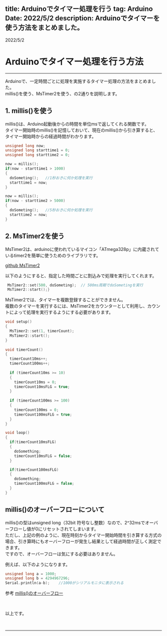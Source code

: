 title: Arduinoでタイマー処理を行う
tag: Arduino
Date: 2022/5/2
description: Arduinoでタイマーを使う方法をまとめました。
---

2022/5/2
# Arduinoでタイマー処理を行う方法

---

Arduinoで、一定時間ごとに処理を実施するタイマー処理の方法をまとめました。    
millis()を使う、MsTimer2を使う、の2通りを説明します。  


## 1. millis()を使う

millis()は、Arduino起動後からの時間を単位msで返してくれる関数です。  
タイマー開始時のmillis()を記憶しておいて、現在のmillis()から引き算すると、タイマー開始時からの経過時間がわかります。  

```C
unsigned long now;
unsigned long starttime1 = 0;
unsigned long starttime2 = 0;

now = millis();
if(now - starttime1 > 1000)
{
  doSometing();   //1秒おきに何か処理を実行
  starttime1 = now;
}

now = millis();
if(now - starttime2 > 5000)
{
  doSometing();   //5秒おきに何か処理を実行
  starttime2 = now;
}
```

## 2. MsTimer2を使う

MsTimer2は、arduinoに使われているマイコン「ATmega328p」に内蔵されているtimer2を簡単に使うためのライブラリです。  

<span class="link"></span> [github MsTimer2](https://github.com/PaulStoffregen/MsTimer2)

以下のようにすると、指定した時間ごとに割込みで処理を実行してくれます。  

```C
 MsTimer2::set(500, doSometing);  // 500ms周期でdoSometingを実行
 MsTimer2::start();}
```

MsTimer2では、タイマーを複数登録することができません。  
複数のタイマーを実行するには、MsTimer2をカウンターとして利用し、カウントによって処理を実行するようにする必要があります。  

```C
void setup() 
{
  MsTimer2::set(1, timerCount);
  MsTimer2::start();
}
 
void timerCount() 
{
  timerCount10ms++;
  timerCount100ms++;
 
  if (timerCount10ms >= 10) 
  {
    timerCount10ms = 0;
    timerCount10msFLG = true;
  }
 
  if (timerCount100ms >= 100) 
  {
    timerCount100ms = 0;
    timerCount100msFLG = true;
  }
}

void loop()
{
  if(timerCount10msFLG)
  {
    doSomething;
    timerCount10msFLG = false;
  }

  if(timerCount100msFLG)
  {
    doSomething;
    timerCount100msFLG = false;
  }
}
```

## millis()のオーバーフローについて

millis()の型はunsigned long（32bit 符号なし整数）なので、2^32msでオーバーフローし値が0にリセットされてしまいます。  
ただし、上記の例のように、現在時刻からタイマー開始時間を引き算する方式の場合、引き算時にもオーバーフローが発生し結果として経過時間が正しく測定できます。  
ですので、オーバーフローは気にする必要はありません。  

例えば、以下のようになります。  

```C
unsigned long a = 1000;
unsigned long b = 4294967296;
Serial.println(a-b);    //1000がシリアルモニタに表示される
```

参考 <span Class="link"></span>[millis()のオーバーフロー](https://garretlab.web.fc2.com/arduino/lab/millis/)


<br>

以上です。  

<br>

---